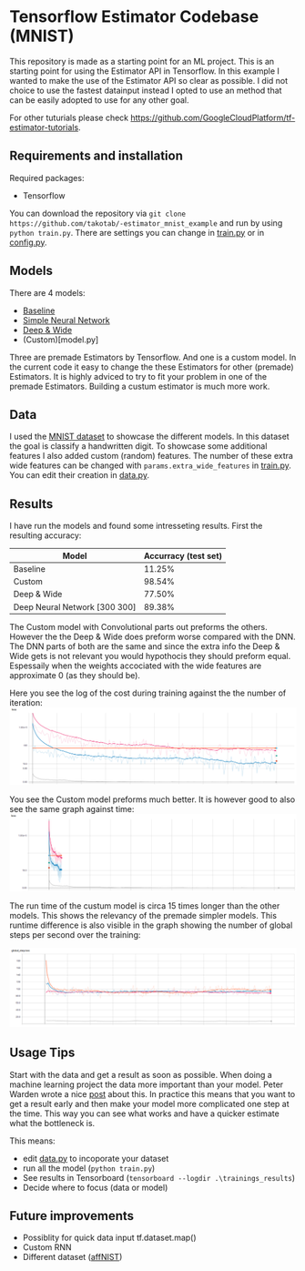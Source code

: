 # Tensorflow Estimator Codebase (MNIST)
This repository is made as a starting point for an ML project. This is an starting point for using the Estimator API in Tensorflow. In this example I wanted to make the use of the Estimator API so clear as possible. I did not choice to use the fastest datainput instead I opted to use an method that can be easily adopted to use for any other goal.

For other tuturials please check https://github.com/GoogleCloudPlatform/tf-estimator-tutorials. 

## Requirements and installation

Required packages:

- Tensorflow

You can download the repository via `git clone https://github.com/takotab/-estimator_mnist_example` and run by using ` python train.py`. There are settings you can change in [train.py](train.py) or in [config.py](config.py).

## Models

There are 4 models:

- [Baseline](https://www.tensorflow.org/api_docs/python/tf/estimator/BaselineClassifier)
- [Simple Neural Network](https://www.tensorflow.org/api_docs/python/tf/estimator/DNNClassifier)
- [Deep & Wide](https://www.tensorflow.org/api_docs/python/tf/estimator/DNNLinearCombinedClassifier)
- (Custom)[model.py]

Three are premade Estimators by Tensorflow. And one is a custom model. In the current code it easy to change the these Estimators for other (premade) Estimators. It is highly adviced to try to fit your problem in one of the premade Estimators. Building a custum estimator is much more work. 

## Data

I used the [MNIST dataset](http://yann.lecun.com/exdb/mnist/) to showcase the different models. In this dataset the goal is classify a handwritten digit. To showcase some additional features I also added custom (random) features. The number of these extra wide features can be changed with `params.extra_wide_features` in [train.py](train.py). You can edit their creation in [data.py](data.py).

## Results

I have run the models and found some intresseting results. First the resulting accuracy:

| Model                         | Accurracy (test set) |
| ----------------------------- | -------------------- |
| Baseline                      | 11.25%               |
| Custom                        | 98.54%               |
| Deep & Wide                   | 77.50%               |
| Deep Neural Network [300 300] | 89.38%               |

The Custom model with Convolutional parts out preforms the others. However the the Deep & Wide does preform worse compared with the DNN. The DNN parts of both are the same and since the extra info the Deep & Wide gets is not relevant you would hypothocis they should preform equal. Espessaily when the weights accociated with the wide features are approximate 0 (as they should be).

Here you see the log of the cost during training against the the number of iteration:
![loss.png](loss.png)

You see the Custom model preforms much better. It is however good to also see the same graph against time:
![loss_time.png](loss_time.png)

The run time of the custum model is circa 15 times longer than the other models. This shows the relevancy of the premade simpler models. This runtime difference is also visible in the graph showing the number of global steps per second over the training:

![global_step_time.png](global_step_sec.png)

## Usage Tips

Start with the data and get a result as soon as possible.  When doing a machine learning project the data more important than your model. Peter Warden wrote a nice [post](https://petewarden.com/2018/05/28/why-you-need-to-improve-your-training-data-and-how-to-do-it/) about this. In practice this means that you want to get a result early and then make your model more complicated one step at the time. This way you can see what works and have a quicker estimate what the bottleneck is.

This means:
- edit [data.py](data.py) to incoporate your dataset
- run all the model (`python train.py`)
- See results in Tensorboard (`tensorboard --logdir .\trainings_results`)
- Decide where to focus (data or model)

## Future improvements

- Possiblity for quick data input tf.dataset.map()
- Custom RNN
- Different dataset ([affNIST](http://www.cs.toronto.edu/~tijmen/affNIST/))
